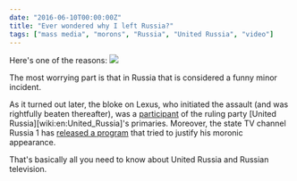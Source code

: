 ```yaml
---
date: "2016-06-10T00:00:00Z"
title: "Ever wondered why I left Russia?"
tags: ["mass media", "morons", "Russia", "United Russia", "video"]
---
```


Here's one of the reasons:
![](youtube:awP-blYxOXA)

The most worrying part is that in Russia that is considered a funny minor incident.

<!--more-->

As it turned out later, the bloke on Lexus, who initiated the assault (and was rightfully beaten thereafter), was a [participant](http://www.spb.kp.ru/daily/26538.5/3555719/) of the ruling party [United Russia][wiki:en:United_Russia]'s primaries. Moreover, the state TV channel Russia 1 has [released a program](https://meduza.io/shapito/2016/06/09/kanal-rossiya-1-zastupilsya-za-voditelya-edinorosa-popytavshegosya-izbit-mototsiklista) that tried to justify his moronic appearance.

That's basically all you need to know about United Russia and Russian television.
